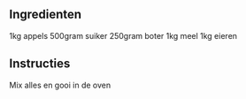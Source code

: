 ## Ingredienten

1kg appels
500gram suiker
250gram boter
1kg meel
1kg eieren

## Instructies

Mix alles en gooi in de oven

